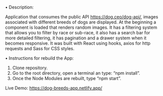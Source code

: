 • Description:

Application that consumes the public API https://dog.ceo/dog-api/, images associated with different breeds of dogs are displayed. At the beginning a component is loaded that renders random images. It has a filtering system that allows you to filter by race or sub-race, it also has a search bar for more detailed filtering, it has pagination and a drawer system when it becomes responsive. It was built with React using hooks, axios for http requests and Sass for CSS styles.

• Instructions for rebuild the App:

1. Clone repository.
2. Go to the root directory, open a terminal an type: “npm install”.
3. Once the Node Modules are rebuilt, type “npm start”.

Live Demo: https://dog-breeds-app.netlify.app/
